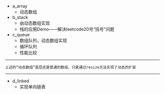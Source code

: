 - a_array
    - 动态数组
- b_stack
    - 由动态数组实现
    - 栈的应用Demo——解决leetcode20号“括号”问题
- c_queue
    - 数组队列，动态数组实现
    - 循环队列
    - 性能比较

---
    上述的“动态数组”底层还是普通的数组，只是通过resize方法实现了动态的扩容
---
- d_linked
   - 实现单向链表
   